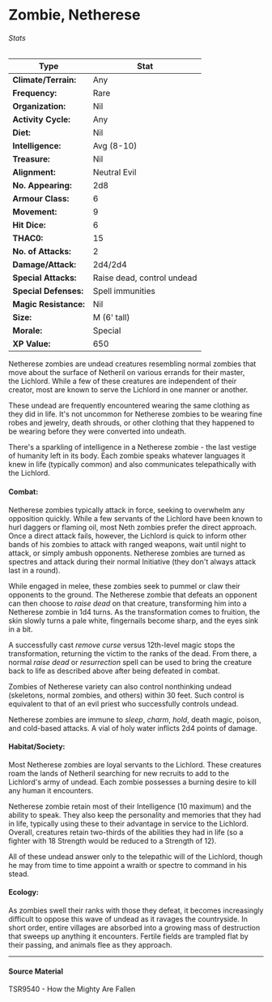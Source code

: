 # Zombie, Netherese


###### Stats

|Type |  Stat |
|---|---|
|**Climate/Terrain:** | Any |
|**Frequency:** | Rare |
|**Organization:** | Nil |
|**Activity Cycle:** | Any |
|**Diet:** | Nil	|
|**Intelligence:** | Avg (8-10)	|
|**Treasure:** | Nil	|
|**Alignment:** | Neutral Evil	|
|**No. Appearing:** | 2d8	|
|**Armour Class:** | 6	|
|**Movement:** | 9	|
|**Hit Dice:** | 6	|
|**THAC0:** | 15	|
|**No. of Attacks:** | 2	|
|**Damage/Attack:** | 2d4/2d4	|
|**Special Attacks:** | Raise dead, control undead	|
|**Special Defenses:** | Spell immunities |
|**Magic Resistance:** | Nil	|
|**Size:** | M (6' tall)	|
|**Morale:** | Special |
|**XP Value:** | 650	|

Netherese zombies are undead creatures resembling normal zombies that move about the surface of Netheril on various errands for their master, the Lichlord. While a few of these creatures are independent of their creator, most are known to serve the Lichlord in one manner or another.

These undead are frequently encountered wearing the same clothing as they did in life. It's not uncommon for Netherese zombies to be wearing fine robes and jewelry, death shrouds, or other clothing that they happened to be wearing before they were converted into undeath.

There's a sparkling of intelligence in a Netherese zombie - the last vestige of humanity left in its body. Each zombie speaks whatever languages it knew in life (typically common) and also communicates telepathically with the Lichlord.

#### Combat:

Netherese zombies typically attack in force, seeking to overwhelm any opposition quickly. While a few servants of the Lichlord have been known to hurl daggers or flaming oil, most Neth zombies prefer the direct approach. Once a direct attack fails, however, the Lichlord is quick to inform other bands of his zombies to attack with ranged weapons, wait until night to attack, or simply ambush opponents. Netherese zombies are turned as spectres and attack during their normal Initiative (they don't always attack last in a round).

While engaged in melee, these zombies seek to pummel or claw their opponents to the ground. The Netherese zombie that defeats an opponent can then choose to _raise dead_ on that creature, transforming him into a Netherese zombie in 1d4 turns. As the transformation comes to fruition, the skin slowly turns a pale white, fingernails become sharp, and the eyes sink in a bit.

A successfully cast _remove curse_ versus 12th-level magic stops the transformation, returning the victim to the ranks of the dead. From there, a normal _raise dead_ or _resurrection_ spell can be used to bring the creature back to life as described above after being defeated in combat.

Zombies of Netherese variety can also control nonthinking undead (skeletons, normal zombies, and others) within 30 feet. Such control is equivalent to that of an evil priest who successfully controls undead.

Netherese zombies are immune to _sleep_, _charm_, _hold_, death magic, poison, and cold-based attacks. A vial of holy water inflicts 2d4 points of damage.

#### Habitat/Society:

Most Netherese zombies are loyal servants to the Lichlord. These creatures roam the lands of Netheril searching for new recruits to add to the Lichlord's army of undead. Each zombie possesses a burning desire to kill any human it encounters.

Netherese zombie retain most of their Intelligence (10 maximum) and the ability to speak. They also keep the personality and memories that they had in life, typically using these to their advantage in service to the Lichlord. Overall, creatures retain two-thirds of the abilities they had in life (so a fighter with 18 Strength would be reduced to a Strength of 12).

All of these undead answer only to the telepathic will of the Lichlord, though he may from time to time appoint a wraith or spectre to command in his stead.

#### Ecology:

As zombies swell their ranks with those they defeat, it becomes increasingly difficult to oppose this wave of undead as it ravages the countryside. In short order, entire villages are absorbed into a growing mass of destruction that sweeps up anything it encounters. Fertile fields are trampled flat by their passing, and animals flee as they approach.

---

#### Source Material

TSR9540 - How the Mighty Are Fallen
